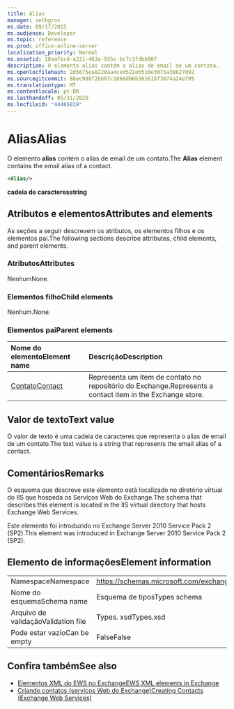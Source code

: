 ```yaml
---
title: Alias
manager: sethgros
ms.date: 09/17/2015
ms.audience: Developer
ms.topic: reference
ms.prod: office-online-server
localization_priority: Normal
ms.assetid: 18aafbcd-a221-463a-935c-bc7c3fdbb08f
description: O elemento alias contém o alias de email de um contato.
ms.openlocfilehash: 2d5675ea8220aa4ced522eb510e3075a38627d92
ms.sourcegitcommit: 88ec988f2bb67c1866d06b361615f3674a24e795
ms.translationtype: MT
ms.contentlocale: pt-BR
ms.lasthandoff: 05/31/2020
ms.locfileid: "44465019"
---
```

# <a name="alias"></a><span data-ttu-id="7e6ac-103">Alias</span><span class="sxs-lookup"><span data-stu-id="7e6ac-103">Alias</span></span>

<span data-ttu-id="7e6ac-104">O elemento **alias** contém o alias de email de um contato.</span><span class="sxs-lookup"><span data-stu-id="7e6ac-104">The **Alias** element contains the email alias of a contact.</span></span> 
  
```XML
<Alias/>
```

 <span data-ttu-id="7e6ac-105">**cadeia de caracteres**</span><span class="sxs-lookup"><span data-stu-id="7e6ac-105">**string**</span></span>
## <a name="attributes-and-elements"></a><span data-ttu-id="7e6ac-106">Atributos e elementos</span><span class="sxs-lookup"><span data-stu-id="7e6ac-106">Attributes and elements</span></span>

<span data-ttu-id="7e6ac-107">As seções a seguir descrevem os atributos, os elementos filhos e os elementos pai.</span><span class="sxs-lookup"><span data-stu-id="7e6ac-107">The following sections describe attributes, child elements, and parent elements.</span></span>
  
### <a name="attributes"></a><span data-ttu-id="7e6ac-108">Atributos</span><span class="sxs-lookup"><span data-stu-id="7e6ac-108">Attributes</span></span>

<span data-ttu-id="7e6ac-109">Nenhum</span><span class="sxs-lookup"><span data-stu-id="7e6ac-109">None.</span></span>
  
### <a name="child-elements"></a><span data-ttu-id="7e6ac-110">Elementos filho</span><span class="sxs-lookup"><span data-stu-id="7e6ac-110">Child elements</span></span>

<span data-ttu-id="7e6ac-111">Nenhum.</span><span class="sxs-lookup"><span data-stu-id="7e6ac-111">None.</span></span>
  
### <a name="parent-elements"></a><span data-ttu-id="7e6ac-112">Elementos pai</span><span class="sxs-lookup"><span data-stu-id="7e6ac-112">Parent elements</span></span>

|<span data-ttu-id="7e6ac-113">**Nome do elemento**</span><span class="sxs-lookup"><span data-stu-id="7e6ac-113">**Element name**</span></span>|<span data-ttu-id="7e6ac-114">**Descrição**</span><span class="sxs-lookup"><span data-stu-id="7e6ac-114">**Description**</span></span>|
|:-----|:-----|
|[<span data-ttu-id="7e6ac-115">Contato</span><span class="sxs-lookup"><span data-stu-id="7e6ac-115">Contact</span></span>](contact.md) <br/> |<span data-ttu-id="7e6ac-116">Representa um item de contato no repositório do Exchange.</span><span class="sxs-lookup"><span data-stu-id="7e6ac-116">Represents a contact item in the Exchange store.</span></span>  <br/> |
   
## <a name="text-value"></a><span data-ttu-id="7e6ac-117">Valor de texto</span><span class="sxs-lookup"><span data-stu-id="7e6ac-117">Text value</span></span>

<span data-ttu-id="7e6ac-118">O valor de texto é uma cadeia de caracteres que representa o alias de email de um contato.</span><span class="sxs-lookup"><span data-stu-id="7e6ac-118">The text value is a string that represents the email alias of a contact.</span></span>
  
## <a name="remarks"></a><span data-ttu-id="7e6ac-119">Comentários</span><span class="sxs-lookup"><span data-stu-id="7e6ac-119">Remarks</span></span>

<span data-ttu-id="7e6ac-120">O esquema que descreve este elemento está localizado no diretório virtual do IIS que hospeda os Serviços Web do Exchange.</span><span class="sxs-lookup"><span data-stu-id="7e6ac-120">The schema that describes this element is located in the IIS virtual directory that hosts Exchange Web Services.</span></span>
  
<span data-ttu-id="7e6ac-121">Este elemento foi introduzido no Exchange Server 2010 Service Pack 2 (SP2).</span><span class="sxs-lookup"><span data-stu-id="7e6ac-121">This element was introduced in Exchange Server 2010 Service Pack 2 (SP2).</span></span>
  
## <a name="element-information"></a><span data-ttu-id="7e6ac-122">Elemento de informações</span><span class="sxs-lookup"><span data-stu-id="7e6ac-122">Element information</span></span>

|||
|:-----|:-----|
|<span data-ttu-id="7e6ac-123">Namespace</span><span class="sxs-lookup"><span data-stu-id="7e6ac-123">Namespace</span></span>  <br/> |https://schemas.microsoft.com/exchange/services/2006/types  <br/> |
|<span data-ttu-id="7e6ac-124">Nome do esquema</span><span class="sxs-lookup"><span data-stu-id="7e6ac-124">Schema name</span></span>  <br/> |<span data-ttu-id="7e6ac-125">Esquema de tipos</span><span class="sxs-lookup"><span data-stu-id="7e6ac-125">Types schema</span></span>  <br/> |
|<span data-ttu-id="7e6ac-126">Arquivo de validação</span><span class="sxs-lookup"><span data-stu-id="7e6ac-126">Validation file</span></span>  <br/> |<span data-ttu-id="7e6ac-127">Types. xsd</span><span class="sxs-lookup"><span data-stu-id="7e6ac-127">Types.xsd</span></span>  <br/> |
|<span data-ttu-id="7e6ac-128">Pode estar vazio</span><span class="sxs-lookup"><span data-stu-id="7e6ac-128">Can be empty</span></span>  <br/> |<span data-ttu-id="7e6ac-129">False</span><span class="sxs-lookup"><span data-stu-id="7e6ac-129">False</span></span>  <br/> |
   
## <a name="see-also"></a><span data-ttu-id="7e6ac-130">Confira também</span><span class="sxs-lookup"><span data-stu-id="7e6ac-130">See also</span></span>

- [<span data-ttu-id="7e6ac-131">Elementos XML do EWS no Exchange</span><span class="sxs-lookup"><span data-stu-id="7e6ac-131">EWS XML elements in Exchange</span></span>](ews-xml-elements-in-exchange.md)
- [<span data-ttu-id="7e6ac-132">Criando contatos (serviços Web do Exchange)</span><span class="sxs-lookup"><span data-stu-id="7e6ac-132">Creating Contacts (Exchange Web Services)</span></span>](https://msdn.microsoft.com/library/4845917e-70d1-481c-bbd7-011ec6571789%28Office.15%29.aspx)


